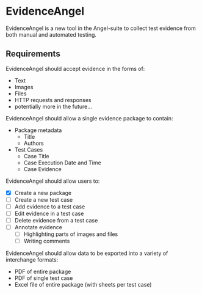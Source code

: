 # EvidenceAngel

EvidenceAngel is a new tool in the Angel-suite to collect test evidence from both manual and automated testing.

## Requirements

EvidenceAngel should accept evidence in the forms of:

- Text
- Images
- Files
- HTTP requests and responses
- potentially more in the future...

EvidenceAngel should allow a single evidence package to contain:

- Package metadata
    - Title
    - Authors
- Test Cases
    - Case Title
    - Case Execution Date and Time
    - Case Evidence

EvidenceAngel should allow users to:

- [x] Create a new package
- [ ] Create a new test case
- [ ] Add evidence to a test case
- [ ] Edit evidence in a test case
- [ ] Delete evidence from a test case
- [ ] Annotate evidence
    - [ ] Highlighting parts of images and files
    - [ ] Writing comments

EvidenceAngel should allow data to be exported into a variety of interchange formats:

- PDF of entire package
- PDF of single test case
- Excel file of entire package (with sheets per test case)

